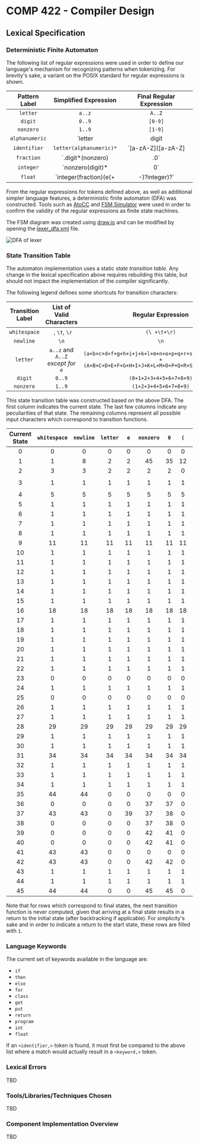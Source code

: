 # COMP 422 - Compiler Design

## Lexical Specification

### Deterministic Finite Automaton

The following list of regular expressions were used in order to define our language's mechanism for recognizing patterns when tokenizing. For brevity's sake, a variant on the POSIX standard for regular expressions is shown.

|Pattern Label | Simplified Expression | Final Regular Expression |
|:----:|:----:|:----:|
|`letter`|`a..z` | `A..Z`|`[a-zA-Z]`|
|`digit`| `0..9`|`[0-9]`|
|`nonzero`| `1..9`|`[1-9]`|
|`alphanumeric`| `letter | digit | _` | `[a-zA-Z]|[0-9]|_` |
|`identifier`| `letter(alphanumeric)*` | `[a-zA-Z]([a-zA-Z]|[0-9]|_)*`|
|`fraction`| `.digit*(nonzero)|.0` | `\.(([0-9]*[1-9])|0)`|
|`integer`| `nonzero(digit)*|0` | `(([1-9][0-9]*)|0)`|
|`float`| `integer(fraction)(e(+|-)?integer)?` | `(([1-9][0-9]*)|0)\.(([0-9]*[1-9])|0)(e(+|−)?(([1-9][0-9]*)|0))?`|

From the regular expressions for tokens defined above, as well as additional simpler language features, a deterministic finite automaton (DFA) was constructed. Tools such as [AtoCC](http://atocc.de) and [FSM Simulator](http://ivanzuzak.info/noam/webapps/fsm_simulator/) were used in order to confirm the validity of the regular expressions as finite state machines.

The FSM diagram was created using [draw.io](https://www.draw.io/) and can be modified by opening the [lexer_dfa.xml](diagrams/lexer/lexer_dfa.xml) file.

![DFA of lexer](diagrams/lexer/lexer_dfa_include.png)

### State Transition Table
The automaton implementation uses a static *state transition table*. Any change in the lexical specification above requires rebuilding this table, but should not impact the implementation of the compiler significantly.


The following legend defines some shortcuts for transition characters:

|Transition Label|List of Valid Characters|Regular Expression|
|:----:|:----:|:----:|
|`whitespace`| ` `, `\t`, `\r`|`(\ +\t+\r)`|
|`newline`| `\n` |`\n`|
|`letter`| `a..z` and `A..Z` _*except for `e`*_ |`(a+b+c+d+f+g+h+i+j+k+l+m+n+o+p+q+r+s+t+u+v+w+x+y+z)`<br/>`+`<br/>`(A+B+C+D+E+F+G+H+I+J+K+L+M+O+P+Q+R+S+T+U+V+W+X+Y+Z)`|
|`digit`| `0..9`|`(0+1+2+3+4+5+6+7+8+9)`|
|`nonzero`| `1..9`|`(1+2+3+4+5+6+7+8+9)`|

This state transition table was constructed based on the above DFA. The first column indicates the current state. The last few columns indicate any peculiarities of that state. The remaining columns represent all possible input characters which correspond to transition functions.

|Current State | `whitespace`|`newline`|`letter`|`e`|`nonzero`| `0` |`(`|`)`|`{`|`}`|`+`|`-`|`*`|`/`|`%`|`!`|`&`|`¦`|`;`|`>`|`<`|`=`|`_`|`.`| Final State | Backtrack Required | Error State | Token Class |
|:-------:|:-------:|:-----:|:------:|:-----:|:-----:|:-----:|:-----:|:-----:|:-----:|:-----:|:-----:|:-----:|:-----:|:-----:|:-----:|:-----:|:-----:|:-----:|:-----:|:-----:|:-----:|:-----:|:-----:|:-----:|:-----:|:-----:|:-----:|:-----:|
|0|0|0|0|0|0|0|0|0|0|0|0|0|0|0|0|0|0|0|0|0|0|0|0|0|0|0|1||
|1|1|8|2|2|45|35|12|13|14|15|20|21|9|4|22|27|23|25|19|28|31|16|0|0|0|0|0||
|2|3|3|2|2|2|2|0|3|3|3|3|3|3|3|3|0|3|3|3|3|3|3|2|0|0|0|0||
|3|1|1|1|1|1|1|1|1|1|1|1|1|1|1|1|1|1|1|1|1|1|1|1|1|1|1|0|`<identifier,>`<br/>`<keyword,>`|
|4|5|5|5|5|5|5|5|0|0|0|0|5|6|7|0|0|0|0|0|0|0|0|0|0|0|0|0||
|5|1|1|1|1|1|1|1|1|1|1|1|1|1|1|1|1|1|1|1|1|1|1|1|1|1|1|0|`<math_operator,/>`|
|6|1|1|1|1|1|1|1|1|1|1|1|1|1|1|1|1|1|1|1|1|1|1|1|1|1|0|0|`<open_multi_line_comment>`|
|7|1|1|1|1|1|1|1|1|1|1|1|1|1|1|1|1|1|1|1|1|1|1|1|1|1|0|0|`<single_line_comment>`|
|8|1|1|1|1|1|1|1|1|1|1|1|1|1|1|1|1|1|1|1|1|1|1|1|1|1|0|0|`<newline>`|
|9|11|11|11|11|11|11|11|0|0|0|0|11|0|10|0|0|0|0|0|0|0|0|0|0|0|0|0||
|10|1|1|1|1|1|1|1|1|1|1|1|1|1|1|1|1|1|1|1|1|1|1|1|1|1|0|0|`<close_multi_line_comment>`|
|11|1|1|1|1|1|1|1|1|1|1|1|1|1|1|1|1|1|1|1|1|1|1|1|1|1|1|0|`<math_operator,*>`|
|12|1|1|1|1|1|1|1|1|1|1|1|1|1|1|1|1|1|1|1|1|1|1|1|1|1|0|0|`<open_parens>`|
|13|1|1|1|1|1|1|1|1|1|1|1|1|1|1|1|1|1|1|1|1|1|1|1|1|1|0|0|`<close_parens>`|
|14|1|1|1|1|1|1|1|1|1|1|1|1|1|1|1|1|1|1|1|1|1|1|1|1|1|0|0|`<open_curly_brace>`|
|15|1|1|1|1|1|1|1|1|1|1|1|1|1|1|1|1|1|1|1|1|1|1|1|1|1|0|0|`<close_curly_brace>`|
|16|18|18|18|18|18|18|18|0|0|0|0|18|0|18|0|0|0|0|0|0|0|17|0|0|0|0|0||
|17|1|1|1|1|1|1|1|1|1|1|1|1|1|1|1|1|1|1|1|1|1|1|1|1|1|0|0|`<relational_operator,==>`|
|18|1|1|1|1|1|1|1|1|1|1|1|1|1|1|1|1|1|1|1|1|1|1|1|1|1|1|0|`<assignment_operator>`|
|19|1|1|1|1|1|1|1|1|1|1|1|1|1|1|1|1|1|1|1|1|1|1|1|1|1|0|0|`<semicolon>`|
|20|1|1|1|1|1|1|1|1|1|1|1|1|1|1|1|1|1|1|1|1|1|1|1|1|1|0|0|`<math_operator,+>`|
|21|1|1|1|1|1|1|1|1|1|1|1|1|1|1|1|1|1|1|1|1|1|1|1|1|1|0|0|`<math_operator,->`|
|22|1|1|1|1|1|1|1|1|1|1|1|1|1|1|1|1|1|1|1|1|1|1|1|1|1|0|0|`<math_operator,%>`|
|23|0|0|0|0|0|0|0|0|0|0|0|0|0|0|0|0|24|0|0|0|0|0|0|0|0|0|0||
|24|1|1|1|1|1|1|1|1|1|1|1|1|1|1|1|1|1|1|1|1|1|1|1|1|1|0|0|`<logical_operator,and>`|
|25|0|0|0|0|0|0|0|0|0|0|0|0|0|0|0|0|0|26|0|0|0|0|0|0|0|0|0||
|26|1|1|1|1|1|1|1|1|1|1|1|1|1|1|1|1|1|1|1|1|1|1|1|1|1|0|0|`<logical_operator,or>`|
|27|1|1|1|1|1|1|1|1|1|1|1|1|1|1|1|1|1|1|1|1|1|1|1|1|1|0|0|`<logical_operator,not>`|
|28|29|29|29|29|29|29|29|0|0|0|0|29|0|29|0|0|0|0|0|0|0|30|0|0|0|0|0||
|29|1|1|1|1|1|1|1|1|1|1|1|1|1|1|1|1|1|1|1|1|1|1|1|1|1|1|0|`<relational_operator,>>`|
|30|1|1|1|1|1|1|1|1|1|1|1|1|1|1|1|1|1|1|1|1|1|1|1|1|1|0|0|`<relational_operator,>=>`|
|31|34|34|34|34|34|34|34|0|0|0|0|34|0|34|0|0|0|0|0|32|0|33|0|0|0|0|0||
|32|1|1|1|1|1|1|1|1|1|1|1|1|1|1|1|1|1|1|1|1|1|1|1|1|1|0|0|`<relational_operator,<>>`|
|33|1|1|1|1|1|1|1|1|1|1|1|1|1|1|1|1|1|1|1|1|1|1|1|1|1|0|0|`<relational_operator,<=>`|
|34|1|1|1|1|1|1|1|1|1|1|1|1|1|1|1|1|1|1|1|1|1|1|1|1|1|1|0|`<relational_operator,<>`|
|35|44|44|0|0|0|0|0|44|44|44|44|44|44|44|44|0|44|44|44|44|44|44|0|36|0|0|0||
|36|0|0|0|0|37|37|0|0|0|0|0|0|0|0|0|0|0|0|0|0|0|0|0|0|0|0|0||
|37|43|43|0|39|37|38|0|43|43|43|43|43|43|43|43|0|43|43|43|43|43|43|0|0|0|0|0||
|38|0|0|0|0|37|38|0|0|0|0|0|0|0|0|0|0|0|0|0|0|0|0|0|0|0|0|0||
|39|0|0|0|0|42|41|0|0|0|0|40|40|0|0|0|0|0|0|0|0|0|0|0|0|0|0|0||
|40|0|0|0|0|42|41|0|0|0|0|0|0|0|0|0|0|0|0|0|0|0|0|0|0|0|0|0||
|41|43|43|0|0|0|0|0|43|43|43|43|43|43|43|43|0|43|43|43|43|43|43|0|0|0|0|0||
|42|43|43|0|0|42|42|0|43|43|43|43|43|43|43|43|0|43|43|43|43|43|43|0|0|0|0|0||
|43|1|1|1|1|1|1|1|1|1|1|1|1|1|1|1|1|1|1|1|1|1|1|1|1|1|1|0|`<float,>`|
|44|1|1|1|1|1|1|1|1|1|1|1|1|1|1|1|1|1|1|1|1|1|1|1|1|1|1|0|`<int,>`|
|45|44|44|0|0|45|45|0|44|44|44|44|44|44|44|44|0|44|44|44|44|44|44|0|36|0|0|0||

Note that for rows which correspond to final states, the next transition function is never computed, given that arriving at a final state results in a return to the initial state (after backtracking if applicable). For simplicity's sake and in order to indicate a return to the start state, these rows are filled with `1`.

### Language Keywords

The current set of keywords available in the language are:
- `if`
- `then`
- `else`
- `for`
- `class`
- `get`
- `put`
- `return`
- `program`
- `int`
- `float`

If an `<identifier,>` token is found, it must first be compared to the above list where a match would actually result in a `<keyword,>` token.

### Lexical Errors

TBD

### Tools/Libraries/Techniques Chosen

TBD

### Component Implementation Overview

TBD



